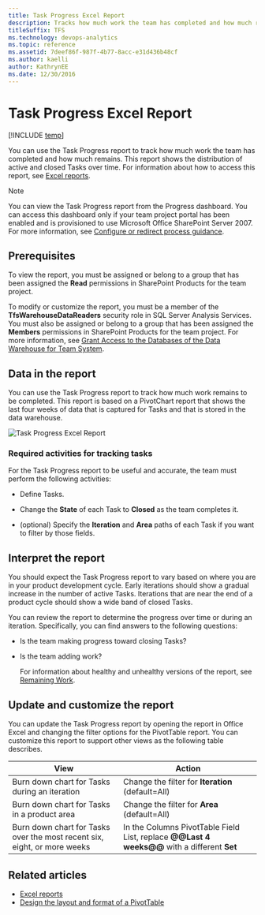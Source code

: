```yaml
---
title: Task Progress Excel Report
description: Tracks how much work the team has completed and how much remains.
titleSuffix: TFS
ms.technology: devops-analytics
ms.topic: reference
ms.assetid: 7deef86f-987f-4b77-8acc-e31d436b48cf
ms.author: kaelli
author: KathrynEE
ms.date: 12/30/2016
---
```


# Task Progress Excel Report

[!INCLUDE [temp](../includes/tfs-sharepoint-version.md)]

You can use the Task Progress report to track how much work the team has completed and how much remains. This report shows the distribution of active and closed Tasks over time. For information about how to access this report, see [Excel reports](excel-reports.md).

> [!NOTE]
> You can view the Task Progress report from the Progress dashboard. You can access this dashboard only if your team project portal has been enabled and is provisioned to use Microsoft Office SharePoint Server 2007. For more information, see [Configure or redirect process guidance](../../project/configure-or-redirect-process-guidance.md).

## Prerequisites

To view the report, you must be assigned or belong to a group that has been assigned the **Read** permissions in SharePoint Products for the team project.

To modify or customize the report, you must be a member of the **TfsWarehouseDataReaders** security role in SQL Server Analysis Services. You must also be assigned or belong to a group that has been assigned the **Members** permissions in SharePoint Products for the team project. For more information, see [Grant Access to the Databases of the Data Warehouse for Team System](../admin/grant-permissions-to-reports.md).

<a name="Data"></a>

## Data in the report

You can use the Task Progress report to track how much work remains to be completed. This report is based on a PivotChart report that shows the last four weeks of data that is captured for Tasks and that is stored in the data warehouse.

![Task Progress Excel Report](media/procguid_exceltask.png "ProcGuid_ExcelTask")

### Required activities for tracking tasks

For the Task Progress report to be useful and accurate, the team must perform the following activities:

- Define Tasks.

- Change the **State** of each Task to **Closed** as the team completes it.

- (optional) Specify the **Iteration** and **Area** paths of each Task if you want to filter by those fields.

<a name="Interpreting"></a>

## Interpret the report

You should expect the Task Progress report to vary based on where you are in your product development cycle. Early iterations should show a gradual increase in the number of active Tasks. Iterations that are near the end of a product cycle should show a wide band of closed Tasks.

You can review the report to determine the progress over time or during an iteration. Specifically, you can find answers to the following questions:

- Is the team making progress toward closing Tasks?

- Is the team adding work?

  For information about healthy and unhealthy versions of the report, see [Remaining Work](../sql-reports/remaining-work-report.md).

<a name="Updating"></a>

## Update and customize the report

You can update the Task Progress report by opening the report in Office Excel and changing the filter options for the PivotTable report. You can customize this report to support other views as the following table describes.

| View                                                                     | Action                                                                                      |
| ------------------------------------------------------------------------ | ------------------------------------------------------------------------------------------- |
| Burn down chart for Tasks during an iteration                            | Change the filter for **Iteration** (default=All)                                           |
| Burn down chart for Tasks in a product area                              | Change the filter for **Area** (default=All)                                                |
| Burn down chart for Tasks over the most recent six, eight, or more weeks | In the Columns PivotTable Field List, replace **@@Last 4 weeks@@** with a different **Set** |

## Related articles

- [Excel reports](excel-reports.md)
- [Design the layout and format of a PivotTable](https://support.office.com/article/design-the-layout-and-format-of-a-pivottable-a9600265-95bf-4900-868e-641133c05a80)
